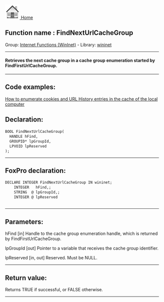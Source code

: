 [<img src="../../images/home.png"> Home ](https://github.com/VFPX/Win32API)  

## Function name : FindNextUrlCacheGroup
Group: [Internet Functions (WinInet)](../../functions_group.md#Internet_Functions_(WinInet))  -  Library: [wininet](../../../libraries.md#wininet)  
***  


#### Retrieves the next cache group in a cache group enumeration started by FindFirstUrlCacheGroup.
***  


## Code examples:
[How to enumerate cookies and URL History entries in the cache of the local computer](../../samples/sample_350.md)  

## Declaration:
```foxpro  
BOOL FindNextUrlCacheGroup(
  HANDLE hFind,
  GROUPID* lpGroupId,
  LPVOID lpReserved
);  
```  
***  


## FoxPro declaration:
```foxpro  
DECLARE INTEGER FindNextUrlCacheGroup IN wininet;
	INTEGER   hFind,;
	STRING  @ lpGroupId,;
	INTEGER @ lpReserved
  
```  
***  


## Parameters:
hFind 
[in] Handle to the cache group enumeration handle, which is returned by FindFirstUrlCacheGroup. 

lpGroupId 
[out] Pointer to a variable that receives the cache group identifier. 

lpReserved 
[in, out] Reserved. Must be NULL.   
***  


## Return value:
Returns TRUE if successful, or FALSE otherwise.  
***  

